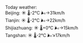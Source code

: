 Today weather:  
Beijing: ☀️   🌡️-2°C 🌬️→31km/h  
Tianjin: ☀️   🌡️-2°C 🌬️→22km/h  
Shijiazhuang: ☀️   🌡️+0°C 🌬️→15km/h  
Tangshan: ☀️   🌡️-2°C 🌬️↘17km/h  
